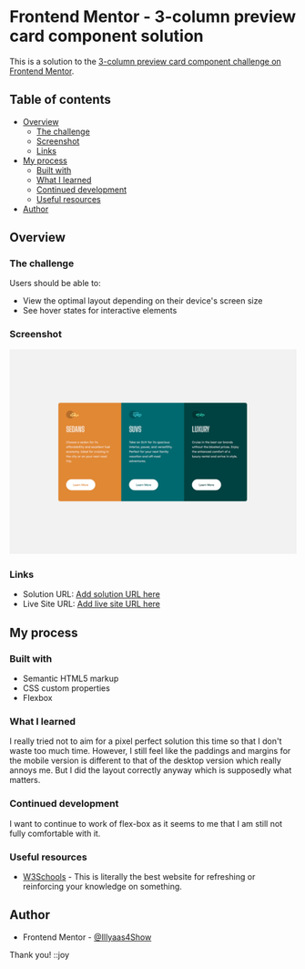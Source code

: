 # Frontend Mentor - 3-column preview card component solution

This is a solution to the [3-column preview card component challenge on Frontend Mentor](https://www.frontendmentor.io/challenges/3column-preview-card-component-pH92eAR2-).

## Table of contents

- [Overview](#overview)
  - [The challenge](#the-challenge)
  - [Screenshot](#screenshot)
  - [Links](#links)
- [My process](#my-process)
  - [Built with](#built-with)
  - [What I learned](#what-i-learned)
  - [Continued development](#continued-development)
  - [Useful resources](#useful-resources)
- [Author](#author)

## Overview

### The challenge

Users should be able to:

- View the optimal layout depending on their device's screen size
- See hover states for interactive elements

### Screenshot

![](screenshot.png)

### Links

- Solution URL: [Add solution URL here](https://github.com/Illyaas4Show/3-column-preview-card-component/blob/main/index.html)
- Live Site URL: [Add live site URL here](https://dynamic-chebakia-0a3c8d.netlify.app)

## My process

### Built with

- Semantic HTML5 markup
- CSS custom properties
- Flexbox

### What I learned

I really tried not to aim for a pixel perfect solution this time so that I don't waste too much time. However, I still feel like the paddings and margins for the mobile version is different to that of the desktop version which really annoys me. But I did the layout correctly anyway which is supposedly what matters.

### Continued development

I want to continue to work of flex-box as it seems to me that I am still not fully comfortable with it.

### Useful resources

- [W3Schools](https://www.w3schools.com/) - This is literally the best website for refreshing or reinforcing your knowledge on something.

## Author

- Frontend Mentor - [@Illyaas4Show](https://www.frontendmentor.io/profile/Illyaas4Show)


Thank you! ::joy